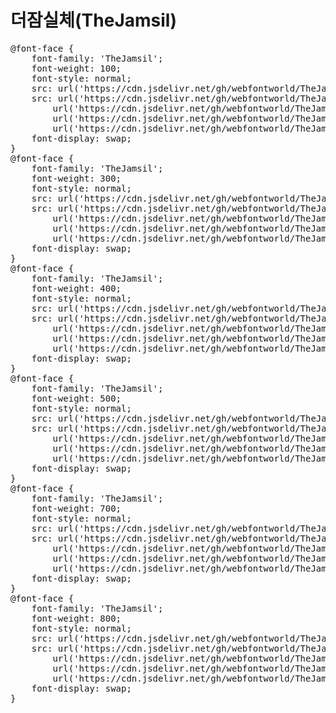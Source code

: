 # 더잠실체(TheJamsil)
<pre>
@font-face {
    font-family: 'TheJamsil';
    font-weight: 100;
    font-style: normal;
    src: url('https://cdn.jsdelivr.net/gh/webfontworld/TheJamsil/TheJamsil-Thin.eot');
    src: url('https://cdn.jsdelivr.net/gh/webfontworld/TheJamsil/TheJamsil-Thin.eot?#iefix') format('embedded-opentype'),
        url('https://cdn.jsdelivr.net/gh/webfontworld/TheJamsil/TheJamsil-Thin.woff2') format('woff2'),
        url('https://cdn.jsdelivr.net/gh/webfontworld/TheJamsil/TheJamsil-Thin.woff') format('woff'),
        url('https://cdn.jsdelivr.net/gh/webfontworld/TheJamsil/TheJamsil-Thin.ttf') format("truetype");
    font-display: swap;
}
@font-face {
    font-family: 'TheJamsil';
    font-weight: 300;
    font-style: normal;
    src: url('https://cdn.jsdelivr.net/gh/webfontworld/TheJamsil/TheJamsil-Light.eot');
    src: url('https://cdn.jsdelivr.net/gh/webfontworld/TheJamsil/TheJamsil-Light.eot?#iefix') format('embedded-opentype'),
        url('https://cdn.jsdelivr.net/gh/webfontworld/TheJamsil/TheJamsil-Light.woff2') format('woff2'),
        url('https://cdn.jsdelivr.net/gh/webfontworld/TheJamsil/TheJamsil-Light.woff') format('woff'),
        url('https://cdn.jsdelivr.net/gh/webfontworld/TheJamsil/TheJamsil-Light.ttf') format("truetype");
    font-display: swap;
}
@font-face {
    font-family: 'TheJamsil';
    font-weight: 400;
    font-style: normal;
    src: url('https://cdn.jsdelivr.net/gh/webfontworld/TheJamsil/TheJamsil-Regular.eot');
    src: url('https://cdn.jsdelivr.net/gh/webfontworld/TheJamsil/TheJamsil-Regular.eot?#iefix') format('embedded-opentype'),
        url('https://cdn.jsdelivr.net/gh/webfontworld/TheJamsil/TheJamsil-Regular.woff2') format('woff2'),
        url('https://cdn.jsdelivr.net/gh/webfontworld/TheJamsil/TheJamsil-Regular.woff') format('woff'),
        url('https://cdn.jsdelivr.net/gh/webfontworld/TheJamsil/TheJamsil-Regular.ttf') format("truetype");
    font-display: swap;
}
@font-face {
    font-family: 'TheJamsil';
    font-weight: 500;
    font-style: normal;
    src: url('https://cdn.jsdelivr.net/gh/webfontworld/TheJamsil/TheJamsil-Medium.eot');
    src: url('https://cdn.jsdelivr.net/gh/webfontworld/TheJamsil/TheJamsil-Medium.eot?#iefix') format('embedded-opentype'),
        url('https://cdn.jsdelivr.net/gh/webfontworld/TheJamsil/TheJamsil-Medium.woff2') format('woff2'),
        url('https://cdn.jsdelivr.net/gh/webfontworld/TheJamsil/TheJamsil-Medium.woff') format('woff'),
        url('https://cdn.jsdelivr.net/gh/webfontworld/TheJamsil/TheJamsil-Medium.ttf') format("truetype");
    font-display: swap;
}
@font-face {
    font-family: 'TheJamsil';
    font-weight: 700;
    font-style: normal;
    src: url('https://cdn.jsdelivr.net/gh/webfontworld/TheJamsil/TheJamsil-Bold.eot');
    src: url('https://cdn.jsdelivr.net/gh/webfontworld/TheJamsil/TheJamsil-Bold.eot?#iefix') format('embedded-opentype'),
        url('https://cdn.jsdelivr.net/gh/webfontworld/TheJamsil/TheJamsil-Bold.woff2') format('woff2'),
        url('https://cdn.jsdelivr.net/gh/webfontworld/TheJamsil/TheJamsil-Bold.woff') format('woff'),
        url('https://cdn.jsdelivr.net/gh/webfontworld/TheJamsil/TheJamsil-Bold.ttf') format("truetype");
    font-display: swap;
}
@font-face {
    font-family: 'TheJamsil';
    font-weight: 800;
    font-style: normal;
    src: url('https://cdn.jsdelivr.net/gh/webfontworld/TheJamsil/TheJamsil-ExtraBold.eot');
    src: url('https://cdn.jsdelivr.net/gh/webfontworld/TheJamsil/TheJamsil-ExtraBold.eot?#iefix') format('embedded-opentype'),
        url('https://cdn.jsdelivr.net/gh/webfontworld/TheJamsil/TheJamsil-ExtraBold.woff2') format('woff2'),
        url('https://cdn.jsdelivr.net/gh/webfontworld/TheJamsil/TheJamsil-ExtraBold.woff') format('woff'),
        url('https://cdn.jsdelivr.net/gh/webfontworld/TheJamsil/TheJamsil-ExtraBold.ttf') format("truetype");
    font-display: swap;
}
</pre>
